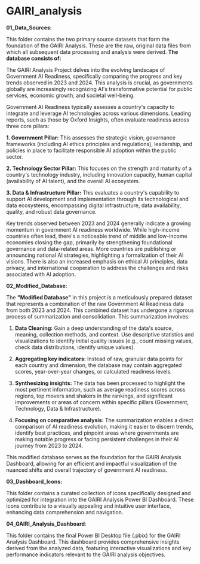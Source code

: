 # GAIRI_analysis
**01_Data_Sources:**

This folder contains the two primary source datasets that form the foundation of the GAIRI Analysis. These are the raw, original data files from which all subsequent data processing and analysis were derived. **The database consists of:**

The GAIRI Analysis Project delves into the evolving landscape of Government AI Readiness, specifically comparing the progress and key trends observed in 2023 and 2024. This analysis is crucial, as governments globally are increasingly recognizing AI's transformative potential for public services, economic growth, and societal well-being.

Government AI Readiness typically assesses a country's capacity to integrate and leverage AI technologies across various dimensions. Leading reports, such as those by Oxford Insights, often evaluate readiness across three core pillars:

**1. Government Pillar:** This assesses the strategic vision, governance frameworks (including AI ethics principles and regulations), leadership, and policies in place to facilitate responsible AI adoption within the public sector.

**2. Technology Sector Pillar:** This focuses on the strength and maturity of a country's technology industry, including innovation capacity, human capital (availability of AI talent), and the overall AI ecosystem.
   
**3. Data & Infrastructure Pillar:** This evaluates a country's capability to support AI development and implementation through its technological and data ecosystems, encompassing digital infrastructure, data availability, quality, and robust data governance.

Key trends observed between 2023 and 2024 generally indicate a growing momentum in government AI readiness worldwide. While high-income countries often lead, there's a noticeable trend of middle and low-income economies closing the gap, primarily by strengthening foundational governance and data-related areas. More countries are publishing or announcing national AI strategies, highlighting a formalization of their AI visions. There is also an increased emphasis on ethical AI principles, data privacy, and international cooperation to address the challenges and risks associated with AI adoption.

**02_Modified_Database:**

The **"Modified Database"** in this project is a meticulously prepared dataset that represents a combination of the raw Government AI Readiness data from both 2023 and 2024. This combined dataset has undergone a rigorous process of summarization and consolidation. This summarization involves:

1. **Data Cleaning:** Gain a deep understanding of the data's source, meaning, collection methods, and context. Use descriptive statistics and visualizations to identify initial quality issues (e.g., count missing values, check data distributions, identify unique values).

2. **Aggregating key indicators:** Instead of raw, granular data points for each country and dimension, the database may contain aggregated scores, year-over-year changes, or calculated readiness levels.
   
3. **Synthesizing insights:** The data has been processed to highlight the most pertinent information, such as average readiness scores across regions, top movers and shakers in the rankings, and significant improvements or areas of concern within specific pillars (Government, Technology, Data & Infrastructure).
   
4. **Focusing on comparative analysis:** The summarization enables a direct comparison of AI readiness evolution, making it easier to discern trends, identify best practices, and pinpoint areas where governments are making notable progress or facing persistent challenges in their AI journey from 2023 to 2024.
   
This modified database serves as the foundation for the GAIRI Analysis Dashboard, allowing for an efficient and impactful visualization of the nuanced shifts and overall trajectory of government AI readiness.

**03_Dashboard_Icons:**

This folder contains a curated collection of icons specifically designed and optimized for integration into the GAIRI Analysis Power BI Dashboard. These icons contribute to a visually appealing and intuitive user interface, enhancing data comprehension and navigation.

**04_GAIRI_Analysis_Dashboard**:

This folder contains the final Power BI Desktop file (.pbix) for the GAIRI Analysis Dashboard. This dashboard provides comprehensive insights derived from the analyzed data, featuring interactive visualizations and key performance indicators relevant to the GAIRI analysis objectives.
